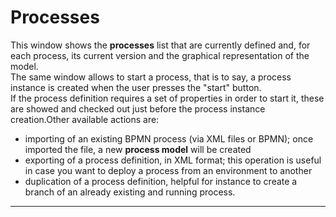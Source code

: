 # Processes

This window shows the  **processes**  list that are currently defined and, for each process, its current version and the graphical representation of the model.  
The same window allows to start a process, that is to say, a process instance is created when the user presses the "start" button.  
If the process definition requires a set of properties in order to start it, these are showed and checked out just before the process instance creation.Other available actions are:

* importing of an existing BPMN process \(via XML files or BPMN\); once imported the file, a new  **process model**  will be created
* exporting of a process definition, in XML format; this operation is useful in case you want to deploy a process from an environment to another
* duplication of a process definition, helpful for instance to create a branch of an already existing and running process.

---




